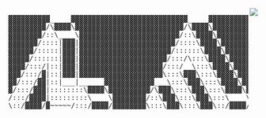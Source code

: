 <img align="right" src="https://gist.githubusercontent.com/mshick/b9ea7e101c0e88e3cda02cc48e4f0f1c/raw/777296630e6a4fe12cd3ce7846da22b0e048680f/sms.svg" />
<pre>
▓▓▓▓▓▓▓▓▓▓_____▓▓▓▓▓▓▓▓▓▓▓▓▓▓▓▓▓▓▓▓▓▓▓▓▓▓▓▓_____▓▓▓▓▓▓▓▓▓▓▓▓▓▓▓▓▓▓▓▓▓▓▓▓▓▓▓▓▓▓▓▓▓▓▓▓▓▓▓▓▓▓▓▓▓▓▓▓▓▓▓▓▓▓▓▓▓▓▓▓▓▓▓▓▓▓
▓▓▓▓▓▓▓▓▓/\▓▓▓▓\▓▓▓▓▓▓▓▓▓▓▓▓▓▓▓▓▓▓▓▓▓▓▓▓▓▓/\▓▓▓▓\▓▓▓▓▓▓▓▓▓▓▓▓▓▓▓▓▓▓▓▓▓▓▓▓▓▓▓▓▓▓▓▓▓▓▓▓▓▓▓▓▓▓▓▓▓▓▓▓▓▓▓▓▓▓▓▓▓▓▓▓▓▓▓▓▓
▓▓▓▓▓▓▓▓/::\____\▓▓▓▓▓▓▓▓▓▓▓▓▓▓▓▓▓▓▓▓▓▓▓▓/::\▓▓▓▓\▓▓▓▓▓▓▓▓▓▓▓▓▓▓▓▓▓▓▓▓▓▓▓▓▓▓▓▓▓▓▓▓▓▓▓▓▓▓▓▓▓▓▓▓▓▓▓▓▓▓▓▓▓▓▓▓▓▓▓▓▓▓▓▓
▓▓▓▓▓▓▓/::::|▓▓▓|▓▓▓▓▓▓▓▓▓▓▓▓▓▓▓▓▓▓▓▓▓▓▓/::::\▓▓▓▓\▓▓▓▓▓▓▓▓▓▓▓▓▓▓▓▓▓▓▓▓▓▓▓▓▓▓▓▓▓▓▓▓▓▓▓▓▓▓▓▓▓▓▓▓▓▓▓▓▓▓▓▓▓▓▓▓▓▓▓▓▓▓▓
▓▓▓▓▓▓/:::::|▓▓▓|▓▓▓▓▓▓▓▓▓▓▓▓▓▓▓▓▓▓▓▓▓▓/::::::\▓▓▓▓\▓▓▓▓▓▓▓▓▓▓▓▓▓▓▓▓▓▓▓▓▓▓▓▓▓▓▓▓▓▓▓▓▓▓▓▓▓▓▓▓▓▓▓▓▓▓▓▓▓▓▓▓▓▓▓▓▓▓▓▓▓▓
▓▓▓▓▓/::::::|▓▓▓|▓▓▓▓▓▓▓▓▓▓▓▓▓▓▓▓▓▓▓▓▓/:::/\:::\▓▓▓▓\▓▓▓▓▓▓▓▓▓▓▓▓▓▓▓▓▓▓▓▓▓▓▓▓▓▓▓▓▓▓▓▓▓▓▓▓▓▓▓▓▓▓▓▓▓▓▓▓▓▓▓▓▓▓▓▓▓▓▓▓▓
▓▓▓▓/:::/|::|▓▓▓|▓▓▓▓▓▓▓▓▓▓▓▓▓▓▓▓▓▓▓▓/:::/__\:::\▓▓▓▓\▓▓▓▓▓▓▓▓▓▓▓▓▓▓▓▓▓▓▓▓▓▓▓▓▓▓▓▓▓▓▓▓▓▓▓▓▓▓▓▓▓▓▓▓▓▓▓▓▓▓▓▓▓▓▓▓▓▓▓▓
▓▓▓/:::/▓|::|▓▓▓|▓▓▓▓▓▓▓▓▓▓▓▓▓▓▓▓▓▓▓▓\:::\▓▓▓\:::\▓▓▓▓\▓▓▓▓▓▓▓▓▓▓▓▓▓▓▓▓▓▓▓▓▓▓▓▓▓▓▓▓▓▓▓▓▓▓▓▓▓▓▓▓▓▓▓▓▓▓▓▓▓▓▓▓▓▓▓▓▓▓▓
▓▓/:::/▓▓|::|___|______▓▓▓▓▓▓▓▓▓▓▓▓___\:::\▓▓▓\:::\▓▓▓▓\▓▓▓▓▓▓▓▓▓▓▓▓▓▓▓▓▓▓▓▓▓▓▓▓▓▓▓▓▓▓▓▓▓▓▓▓▓▓▓▓▓▓▓▓▓▓▓▓▓▓▓▓▓▓▓▓▓▓
▓/:::/▓▓▓|::::::::\▓▓▓▓\▓▓▓▓▓▓▓▓▓▓/\▓▓▓\:::\▓▓▓\:::\▓▓▓▓\▓▓▓▓▓▓▓▓▓▓▓▓▓▓▓▓▓▓▓▓▓▓▓▓▓▓▓▓▓▓▓▓▓▓▓▓▓▓▓▓▓▓▓▓▓▓▓▓▓▓▓▓▓▓▓▓▓
/:::/▓▓▓▓|:::::::::\____\▓▓▓▓▓▓▓▓/::\▓▓▓\:::\▓▓▓\:::\____\▓▓▓▓▓▓▓▓▓▓▓▓▓▓▓▓▓▓▓▓▓▓▓▓▓▓▓▓▓▓▓▓▓▓▓▓▓▓▓▓▓▓▓▓▓▓▓▓▓▓▓▓▓▓▓▓
\::/▓▓▓▓/▓~~~~~/:::/▓▓▓▓/▓▓▓▓▓▓▓▓\:::\▓▓▓\:::\▓▓▓\::/▓▓▓▓/▓▓▓▓▓▓▓▓▓▓▓▓▓▓▓▓▓▓▓▓▓▓▓▓▓▓▓▓▓▓▓▓▓▓▓▓▓▓▓▓▓▓▓▓▓▓▓▓▓▓▓▓▓▓▓▓
</pre>
